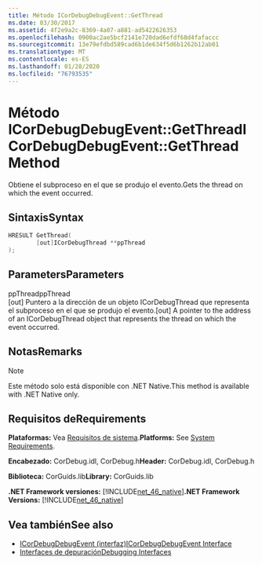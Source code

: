```yaml
---
title: Método ICorDebugDebugEvent::GetThread
ms.date: 03/30/2017
ms.assetid: 4f2e9a2c-8369-4a07-a881-ad5422626353
ms.openlocfilehash: 0900ac2ae5bcf2141e720dad6efdf68d4fafaccc
ms.sourcegitcommit: 13e79efdbd589cad6b1de634f5d6b1262b12ab01
ms.translationtype: MT
ms.contentlocale: es-ES
ms.lasthandoff: 01/28/2020
ms.locfileid: "76793535"
---
```

# <a name="icordebugdebugeventgetthread-method"></a><span data-ttu-id="42a93-102">Método ICorDebugDebugEvent::GetThread</span><span class="sxs-lookup"><span data-stu-id="42a93-102">ICorDebugDebugEvent::GetThread Method</span></span>
<span data-ttu-id="42a93-103">Obtiene el subproceso en el que se produjo el evento.</span><span class="sxs-lookup"><span data-stu-id="42a93-103">Gets the thread on which the event occurred.</span></span>  
  
## <a name="syntax"></a><span data-ttu-id="42a93-104">Sintaxis</span><span class="sxs-lookup"><span data-stu-id="42a93-104">Syntax</span></span>  
  
```cpp  
HRESULT GetThread(  
        [out]ICorDebugThread **ppThread  
);  
```  
  
## <a name="parameters"></a><span data-ttu-id="42a93-105">Parameters</span><span class="sxs-lookup"><span data-stu-id="42a93-105">Parameters</span></span>  
 <span data-ttu-id="42a93-106">ppThread</span><span class="sxs-lookup"><span data-stu-id="42a93-106">ppThread</span></span>  
 <span data-ttu-id="42a93-107">[out] Puntero a la dirección de un objeto ICorDebugThread que representa el subproceso en el que se produjo el evento.</span><span class="sxs-lookup"><span data-stu-id="42a93-107">[out] A pointer to the address of an ICorDebugThread object that represents the thread on which the event occurred.</span></span>  
  
## <a name="remarks"></a><span data-ttu-id="42a93-108">Notas</span><span class="sxs-lookup"><span data-stu-id="42a93-108">Remarks</span></span>  
  
> [!NOTE]
> <span data-ttu-id="42a93-109">Este método solo está disponible con .NET Native.</span><span class="sxs-lookup"><span data-stu-id="42a93-109">This method is available with .NET Native only.</span></span>  
  
## <a name="requirements"></a><span data-ttu-id="42a93-110">Requisitos de</span><span class="sxs-lookup"><span data-stu-id="42a93-110">Requirements</span></span>  
 <span data-ttu-id="42a93-111">**Plataformas:** Vea [Requisitos de sistema](../../../../docs/framework/get-started/system-requirements.md).</span><span class="sxs-lookup"><span data-stu-id="42a93-111">**Platforms:** See [System Requirements](../../../../docs/framework/get-started/system-requirements.md).</span></span>  
  
 <span data-ttu-id="42a93-112">**Encabezado:** CorDebug.idl, CorDebug.h</span><span class="sxs-lookup"><span data-stu-id="42a93-112">**Header:** CorDebug.idl, CorDebug.h</span></span>  
  
 <span data-ttu-id="42a93-113">**Biblioteca:** CorGuids.lib</span><span class="sxs-lookup"><span data-stu-id="42a93-113">**Library:** CorGuids.lib</span></span>  
  
 <span data-ttu-id="42a93-114">**.NET Framework versiones:** [!INCLUDE[net_46_native](../../../../includes/net-46-native-md.md)]</span><span class="sxs-lookup"><span data-stu-id="42a93-114">**.NET Framework Versions:** [!INCLUDE[net_46_native](../../../../includes/net-46-native-md.md)]</span></span>  
  
## <a name="see-also"></a><span data-ttu-id="42a93-115">Vea también</span><span class="sxs-lookup"><span data-stu-id="42a93-115">See also</span></span>

- [<span data-ttu-id="42a93-116">ICorDebugDebugEvent (interfaz)</span><span class="sxs-lookup"><span data-stu-id="42a93-116">ICorDebugDebugEvent Interface</span></span>](icordebugdebugevent-interface.md)
- [<span data-ttu-id="42a93-117">Interfaces de depuración</span><span class="sxs-lookup"><span data-stu-id="42a93-117">Debugging Interfaces</span></span>](debugging-interfaces.md)
